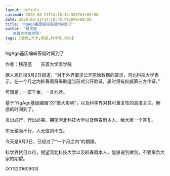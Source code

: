 ```yaml
---
layout: default
Lastmod: 2020-06-21T14:18:42.583701+00:00
date: 2020-06-21T14:18:40.481846+00:00
title: "NgAgo基因编辑答疑时间到了"
author: "秧茂盛
　　吉首大学医学院"
tags: [春雨,大学,期望,科学界,河北]
---
```


NgAgo基因编辑答疑时间到了

作者：秧茂盛　　吉首大学医学院

据人民日报8月2日报道，“对于外界要求公开原始数据的要求，河北科技大学表示，在一个月之内韩春雨将采取适当形式公开验证，届时将有权威第三方作证。”

可谓是：一诺千金，一言九鼎。

基于“NgAgo基因编辑”的“重大影响”，以及科学界对其可重复性的高度关注。解惑的时间到了。

言出必行，行出必果。期望河北科技大学以及韩春雨本人，给大家一个答复。

车无辕而不行，人无信则不立。

今天是9月3日，已经过了“一个月之内”的期限。

科学界拭目以待，期望河北科技大学以及韩春雨本人，能够说到做到，不要辜负大家的期望。

(XYS20160903)

